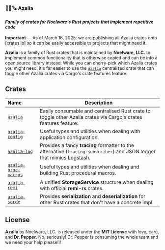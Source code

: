### 🐻‍❄️🪚 Azalia
#### *Family of crates for Noelware's Rust projects that implement repetitive code*

**Important** — As of March 16, 2025: we are publishing all Azalia crates onto [crates.io] so it can be easily accessible to projects that might need it.

**Azalia** is a family of Rust crates that is maintained by **Noelware, LLC.** to implement common functionality that is otherwise copied and can be into a open source library instead. While you can cherry-pick which Azalia crates you might need, it's far easier to use the [`azalia`] centralised crate that can toggle other Azalia crates via Cargo's crate features feature.

## Crates
| Name                   | Description                                                                                                            |
| :--------------------- | ---------------------------------------------------------------------------------------------------------------------- |
| [`azalia`]             | Easily consumable and centralised Rust crate to toggle other Azalia crates via Cargo's crates features feature.        |
| [`azalia-config`]      | Useful types and utilities when dealing with application configuration.                                                |
| [`azalia-log`]         | Provides a fancy **tracing** formatter to the alternative (`tracing-subscriber`) and JSON logger that mimics Logstash. |
| [`azalia-proc-macros`] | Useful types and utilities when dealing and building Rust procedural macros.                                           |
| [`azalia-remi`]        | A unified **StorageService** structure when dealing with official **remi-rs** crates.                                  |
| [`azalia-serde`]       | Provides **serialization** and **deserialization** for other Rust crates that don't have a concrete impl.              |


## License
**Azalia** by Noelware, LLC. is released under the **MIT License** with love, care, and **Dr. Pepper**. No, seriously! Dr. Pepper is consuming the whole team and we need your help please!!!

[`azalia-proc-macros`]: ./crates/proc-macros
[`azalia-config`]:      ./crates/config
[`azalia-serde`]:       ./crates/serde
[`azalia-remi`]:        ./crates/remi
[`azalia-log`]:         ./crates/log
[`azalia`]:             ./crates/azalia
